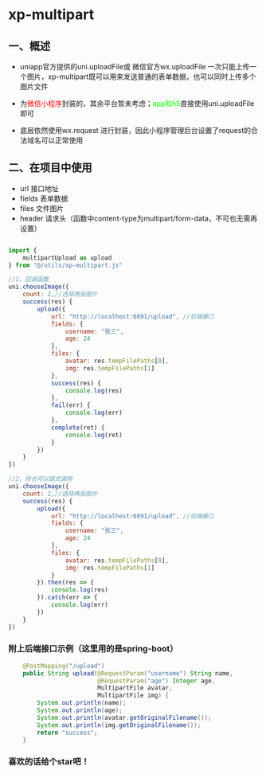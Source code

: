 # xp-multipart

## 一、概述

- uniapp官方提供的uni.uploadFile或 微信官方wx.uploadFile 一次只能上传一个图片，xp-multipart既可以用来发送普通的表单数据，也可以同时上传多个图片文件

- 为<font color=#FF0000>微信小程序</font>封装的，其余平台暂未考虑；<font color=#00ff00>app和h5</font>直接使用uni.uploadFile即可

- 底层依然使用wx.request 进行封装，因此小程序管理后台设置了request的合法域名可以正常使用

## 二、在项目中使用

- url 接口地址
- fields 表单数据
- files 文件图片
- header 请求头（函数中content-type为multipart/form-data，不可也无需再设置）

```js

import {
    multipartUpload as upload
} from "@/utils/xp-multipart.js"

//1、回调函数
uni.chooseImage({
    count: 2,//选择两张图片
    success(res) {
        upload({
            url: "http://localhost:6891/upload", //后端接口
            fields: {
                username: "张三",
                age: 24
            },
            files: {
                avatar: res.tempFilePaths[0],
                img: res.tempFilePaths[1]
            },
            success(res) {
                console.log(res)
            },
            fail(err) {
                console.log(err)
            },
            complete(ret) {
                console.log(ret)
            }
        })
    }
})

//2、你也可以链式调用
uni.chooseImage({
    count: 2,//选择两张图片
    success(res) {
        upload({
            url: "http://localhost:6891/upload", //后端接口
            fields: {
                username: "张三",
                age: 24
            },
            files: {
                avatar: res.tempFilePaths[0],
                img: res.tempFilePaths[1]
            }
        }).then(res => {
            console.log(res)
        }).catch(err => {
            console.log(err)
        })
    }
})
```

### 附上后端接口示例（这里用的是spring-boot）

```java
    @PostMapping("/upload")
    public String upload(@RequestParam("username") String name,
                         @RequestParam("age") Integer age,
                         MultipartFile avatar,
                         MultipartFile img) {
        System.out.println(name);
        System.out.println(age);
        System.out.println(avatar.getOriginalFilename());
        System.out.println(img.getOriginalFilename());
        return "success";
    }
```

### 喜欢的话给个star吧！